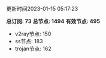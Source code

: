 更新时间2023-01-15 05:17:23

**总订阅: 73**
**总节点: 1494**
**有效节点: 495**
- v2ray节点: 150
- ss节点: 183
- trojan节点: 162
